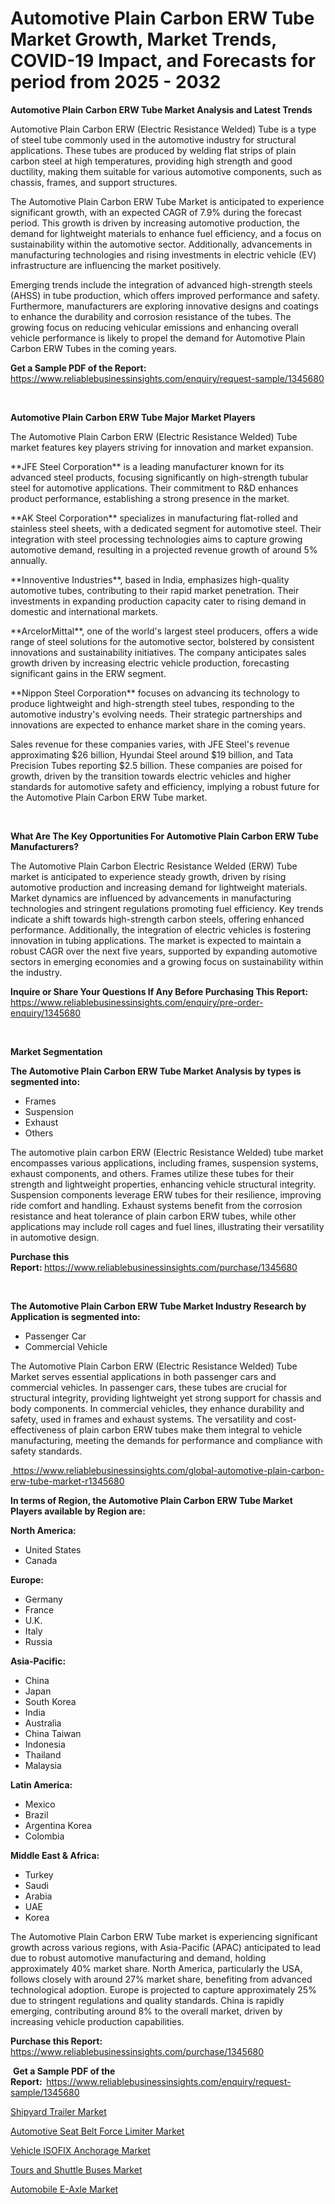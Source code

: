<p><h1>Automotive Plain Carbon ERW Tube Market Growth, Market Trends, COVID-19 Impact, and Forecasts for period from 2025 - 2032</h1></p><p><strong>Automotive Plain Carbon ERW Tube Market Analysis and Latest Trends</strong></p>
<p><p>Automotive Plain Carbon ERW (Electric Resistance Welded) Tube is a type of steel tube commonly used in the automotive industry for structural applications. These tubes are produced by welding flat strips of plain carbon steel at high temperatures, providing high strength and good ductility, making them suitable for various automotive components, such as chassis, frames, and support structures.</p><p>The Automotive Plain Carbon ERW Tube Market is anticipated to experience significant growth, with an expected CAGR of 7.9% during the forecast period. This growth is driven by increasing automotive production, the demand for lightweight materials to enhance fuel efficiency, and a focus on sustainability within the automotive sector. Additionally, advancements in manufacturing technologies and rising investments in electric vehicle (EV) infrastructure are influencing the market positively.</p><p>Emerging trends include the integration of advanced high-strength steels (AHSS) in tube production, which offers improved performance and safety. Furthermore, manufacturers are exploring innovative designs and coatings to enhance the durability and corrosion resistance of the tubes. The growing focus on reducing vehicular emissions and enhancing overall vehicle performance is likely to propel the demand for Automotive Plain Carbon ERW Tubes in the coming years.</p></p>
<p><strong>Get a Sample PDF of the Report:&nbsp;</strong> <a href="https://www.reliablebusinessinsights.com/enquiry/request-sample/1345680?utm_campaign=96&utm_medium=2&utm_source=Github&utm_content=ia&utm_term=30032025&utm_id=automotive-plain-carbon-erw-tube">https://www.reliablebusinessinsights.com/enquiry/request-sample/1345680</a></p>
<p>&nbsp;</p>
<p><strong>Automotive Plain Carbon ERW Tube Major Market Players</strong></p>
<p><p>The Automotive Plain Carbon ERW (Electric Resistance Welded) Tube market features key players striving for innovation and market expansion. </p><p>**JFE Steel Corporation** is a leading manufacturer known for its advanced steel products, focusing significantly on high-strength tubular steel for automotive applications. Their commitment to R&D enhances product performance, establishing a strong presence in the market.</p><p>**AK Steel Corporation** specializes in manufacturing flat-rolled and stainless steel sheets, with a dedicated segment for automotive steel. Their integration with steel processing technologies aims to capture growing automotive demand, resulting in a projected revenue growth of around 5% annually.</p><p>**Innoventive Industries**, based in India, emphasizes high-quality automotive tubes, contributing to their rapid market penetration. Their investments in expanding production capacity cater to rising demand in domestic and international markets.</p><p>**ArcelorMittal**, one of the world's largest steel producers, offers a wide range of steel solutions for the automotive sector, bolstered by consistent innovations and sustainability initiatives. The company anticipates sales growth driven by increasing electric vehicle production, forecasting significant gains in the ERW segment.</p><p>**Nippon Steel Corporation** focuses on advancing its technology to produce lightweight and high-strength steel tubes, responding to the automotive industry's evolving needs. Their strategic partnerships and innovations are expected to enhance market share in the coming years.</p><p>Sales revenue for these companies varies, with JFE Steel's revenue approximating $26 billion, Hyundai Steel around $19 billion, and Tata Precision Tubes reporting $2.5 billion. These companies are poised for growth, driven by the transition towards electric vehicles and higher standards for automotive safety and efficiency, implying a robust future for the Automotive Plain Carbon ERW Tube market.</p></p>
<p>&nbsp;</p>
<p><strong>What Are The Key Opportunities For Automotive Plain Carbon ERW Tube Manufacturers?</strong></p>
<p><p>The Automotive Plain Carbon Electric Resistance Welded (ERW) Tube market is anticipated to experience steady growth, driven by rising automotive production and increasing demand for lightweight materials. Market dynamics are influenced by advancements in manufacturing technologies and stringent regulations promoting fuel efficiency. Key trends indicate a shift towards high-strength carbon steels, offering enhanced performance. Additionally, the integration of electric vehicles is fostering innovation in tubing applications. The market is expected to maintain a robust CAGR over the next five years, supported by expanding automotive sectors in emerging economies and a growing focus on sustainability within the industry.</p></p>
<p><strong>Inquire or Share Your Questions If Any Before Purchasing This Report:</strong> <a href="https://www.reliablebusinessinsights.com/enquiry/pre-order-enquiry/1345680?utm_campaign=96&utm_medium=2&utm_source=Github&utm_content=ia&utm_term=30032025&utm_id=automotive-plain-carbon-erw-tube">https://www.reliablebusinessinsights.com/enquiry/pre-order-enquiry/1345680</a></p>
<p>&nbsp;</p>
<p><strong>Market Segmentation</strong></p>
<p><strong>The Automotive Plain Carbon ERW Tube Market Analysis by types is segmented into:</strong></p>
<p><ul><li>Frames</li><li>Suspension</li><li>Exhaust</li><li>Others</li></ul></p>
<p><p>The automotive plain carbon ERW (Electric Resistance Welded) tube market encompasses various applications, including frames, suspension systems, exhaust components, and others. Frames utilize these tubes for their strength and lightweight properties, enhancing vehicle structural integrity. Suspension components leverage ERW tubes for their resilience, improving ride comfort and handling. Exhaust systems benefit from the corrosion resistance and heat tolerance of plain carbon ERW tubes, while other applications may include roll cages and fuel lines, illustrating their versatility in automotive design.</p></p>
<p><strong>Purchase this Report:&nbsp;</strong><a href="https://www.reliablebusinessinsights.com/purchase/1345680?utm_campaign=96&utm_medium=2&utm_source=Github&utm_content=ia&utm_term=30032025&utm_id=automotive-plain-carbon-erw-tube">https://www.reliablebusinessinsights.com/purchase/1345680</a></p>
<p>&nbsp;</p>
<p><strong>The Automotive Plain Carbon ERW Tube Market Industry Research by Application is segmented into:</strong></p>
<p><ul><li>Passenger Car</li><li>Commercial Vehicle</li></ul></p>
<p><p>The Automotive Plain Carbon ERW (Electric Resistance Welded) Tube Market serves essential applications in both passenger cars and commercial vehicles. In passenger cars, these tubes are crucial for structural integrity, providing lightweight yet strong support for chassis and body components. In commercial vehicles, they enhance durability and safety, used in frames and exhaust systems. The versatility and cost-effectiveness of plain carbon ERW tubes make them integral to vehicle manufacturing, meeting the demands for performance and compliance with safety standards.</p></p>
<p><a href="https://www.reliablebusinessinsights.com/global-automotive-plain-carbon-erw-tube-market-r1345680?utm_campaign=96&utm_medium=2&utm_source=Github&utm_content=ia&utm_term=30032025&utm_id=automotive-plain-carbon-erw-tube">&nbsp;https://www.reliablebusinessinsights.com/global-automotive-plain-carbon-erw-tube-market-r1345680</a></p>
<p><strong>In terms of Region, the Automotive Plain Carbon ERW Tube Market Players available by Region are:</strong></p>
<p>
    <p> <strong> North America: </strong>
        <ul>
            <li>United States</li>
            <li>Canada</li>
        </ul>
        </p> 
    <p> <strong> Europe: </strong>
        <ul>
            <li>Germany</li>
            <li>France</li>
            <li>U.K.</li>
            <li>Italy</li>
            <li>Russia</li>
        </ul>
        </p> 
    <p> <strong> Asia-Pacific: </strong>
        <ul>
            <li>China</li>
            <li>Japan</li>
            <li>South Korea</li>
            <li>India</li>
            <li>Australia</li>
            <li>China Taiwan</li>
            <li>Indonesia</li>
            <li>Thailand</li>
            <li>Malaysia</li>
        </ul>
        </p> 
    <p> <strong> Latin America: </strong>
        <ul>
            <li>Mexico</li>
            <li>Brazil</li>
            <li>Argentina Korea</li>
            <li>Colombia</li>
        </ul>
        </p> 
    <p> <strong> Middle East & Africa: </strong>
        <ul>
            <li>Turkey</li>
            <li>Saudi</li>
            <li>Arabia</li>
            <li>UAE</li>
            <li>Korea</li>
        </ul>
    </p>
    </p>
<p><p>The Automotive Plain Carbon ERW Tube market is experiencing significant growth across various regions, with Asia-Pacific (APAC) anticipated to lead due to robust automotive manufacturing and demand, holding approximately 40% market share. North America, particularly the USA, follows closely with around 27% market share, benefiting from advanced technological adoption. Europe is projected to capture approximately 25% due to stringent regulations and quality standards. China is rapidly emerging, contributing around 8% to the overall market, driven by increasing vehicle production capabilities.</p></p>
<p><strong>Purchase this Report: </strong><a href="https://www.reliablebusinessinsights.com/purchase/1345680?utm_campaign=96&utm_medium=2&utm_source=Github&utm_content=ia&utm_term=30032025&utm_id=automotive-plain-carbon-erw-tube">https://www.reliablebusinessinsights.com/purchase/1345680</a></p>
<p>&nbsp;<strong>Get a Sample PDF of the Report:&nbsp;&nbsp;</strong><a href="https://www.reliablebusinessinsights.com/enquiry/request-sample/1345680?utm_campaign=96&utm_medium=2&utm_source=Github&utm_content=ia&utm_term=30032025&utm_id=automotive-plain-carbon-erw-tube">https://www.reliablebusinessinsights.com/enquiry/request-sample/1345680</a></p>
<p><strong></strong></p>
<p><p><a href="https://github.com/sekohlorik/Market-Research-Report-List-1/blob/main/shipyard-trailer-market.md?utm_campaign=96&utm_medium=2&utm_source=Github&utm_content=ia&utm_term=30032025&utm_id=automotive-plain-carbon-erw-tube">Shipyard Trailer Market</a></p><p><a href="https://github.com/nicoytabiz7/Market-Research-Report-List-1/blob/main/automotive-seat-belt-force-limiter-market.md?utm_campaign=96&utm_medium=2&utm_source=Github&utm_content=ia&utm_term=30032025&utm_id=automotive-plain-carbon-erw-tube">Automotive Seat Belt Force Limiter Market</a></p><p><a href="https://github.com/avirsuckra/Market-Research-Report-List-1/blob/main/vehicle-isofix-anchorage-market.md?utm_campaign=96&utm_medium=2&utm_source=Github&utm_content=ia&utm_term=30032025&utm_id=automotive-plain-carbon-erw-tube">Vehicle ISOFIX Anchorage Market</a></p><p><a href="https://github.com/brabolyrah3h/Market-Research-Report-List-1/blob/main/tours-and-shuttle-buses-market.md?utm_campaign=96&utm_medium=2&utm_source=Github&utm_content=ia&utm_term=30032025&utm_id=automotive-plain-carbon-erw-tube">Tours and Shuttle Buses Market</a></p><p><a href="https://github.com/timayuethem/Market-Research-Report-List-1/blob/main/automobile-e-axle-market.md?utm_campaign=96&utm_medium=2&utm_source=Github&utm_content=ia&utm_term=30032025&utm_id=automotive-plain-carbon-erw-tube">Automobile E-Axle Market</a></p></p>